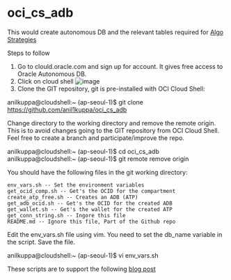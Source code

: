 # oci_cs_adb
This would create autonomous DB and the relevant tables required for [Algo Strategies](https://github.com/anil1kuppa/kha-ching)

Steps to follow
1. Go to clould.oracle.com and sign up for account. It gives free access to Oracle Autonomous DB.
2. Click on cloud shell ![image](https://user-images.githubusercontent.com/24491456/150648801-51912bb9-3cac-4b04-973f-69dbe98f02c5.png)
3. Clone the GIT repository, git is pre-installed with OCI Cloud Shell:

anilkuppa@cloudshell:~ (ap-seoul-1)$ git clone https://github.com/anil1kuppa/oci_cs_adb

Change directory to the working directory and remove the remote origin. This is to avoid changes going to the GIT repository from OCI Cloud Shell. Feel free to create a branch and participate/improve the repo.

anilkuppa@cloudshell:~ (ap-seoul-1)$ cd oci_cs_adb
anilkuppa@cloudshell:~ (ap-seoul-1)$ git remote remove origin

You should have the following files in the git working directory:

    env_vars.sh -- Set the environment variables
    get_ocid_comp.sh -- Get's the OCID for the compartment
    create_atp_free.sh -- Creates an ADB (ATP)
    get_adb_ocid.sh -- Get's the OCID for the created ADB
    get_wallet.sh -- Get's the wallet for the created ATP
    get_conn_string.sh -- Ingore this file
    README.md -- Ignore this file, Part of the Github repo

Edit the env_vars.sh file using vim. You need to set the db_name variable in the script. Save the file.

anilkuppa@cloudshell:~ (ap-seoul-1)$ vi env_vars.sh


These scripts are to support the following [blog post](https://sunrise-flier-24f.notion.site/Create-Autonomous-DB-in-OCI-d714d8d0c41443d0a756961b9a3316e2)


